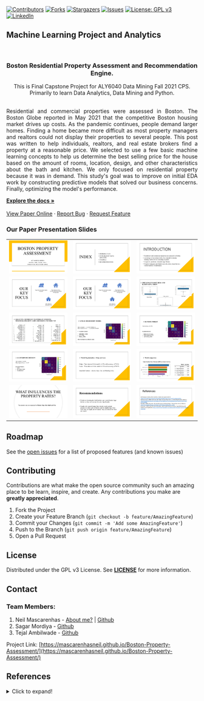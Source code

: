 <!-- PROJECT SHIELDS -->
<!--
*** I'm using markdown "reference style" links for readability.
*** Reference links are enclosed in brackets [ ] instead of parentheses ( ).
*** See the bottom of this document for the declaration of the reference variables
*** for contributors-url, forks-url, etc. This is an optional, concise syntax you may use.
*** https://www.markdownguide.org/basic-syntax/#reference-style-links
-->

[![Contributors][contributors-shield]][contributors-url]
[![Forks][forks-shield]][forks-url]
[![Stargazers][stars-shield]][stars-url]
[![Issues][issues-shield]][issues-url]
[![License: GPL v3](https://img.shields.io/badge/License-GPLv3-blue.svg)][license-url]
[![LinkedIn][linkedin-shield]][linkedin-url]


## Machine Learning Project and Analytics
<!-- PROJECT LOGO -->
<br />
<p align="center">

  <h3 align="center">Boston Residential Property Assessment and Recommendation Engine.</h3>

  <p align="center">
    This is Final Capstone Project for ALY6040 Data Mining Fall 2021 CPS. <br> Primarily to learn Data Analytics, Data Mining and Python.
    <p align="justify"><br />Residential and commercial properties were assessed in Boston. The Boston Globe reported in May 2021 that the competitive Boston housing market drives up costs. As the pandemic continues, people demand larger homes. Finding a home became more difficult as most property managers and realtors could not display their properties to several people. This post was written to help individuals, realtors, and real estate brokers find a property at a reasonable price. We selected to use a few basic machine learning concepts to help us determine the best selling price for the house based on the amount of rooms, location, design, and other characteristics about the bath and kitchen. We only focused on residential property because it was in demand. This study's goal was to improve on initial EDA work by constructing predictive models that solved our business concerns. Finally, optimizing the model's performance.
    <br /></p>
    <a href="https://github.com/mascarenhasneil/Boston-Property-Assessment/blob/main/Assessment%20Report.pdf"><strong>Explore the docs »</strong></a>
    <br />
    <br />
    <a href="https://mascarenhasneil.github.io/Boston-Property-Assessment/">View Paper Online</a>
    ·
    <a href="https://github.com/mascarenhasneil/Boston-Property-Assessment/issues">Report Bug</a>
    ·
    <a href="https://github.com/mascarenhasneil/Boston-Property-Assessment/issues">Request Feature</a>
  </p>
</p>

### Our Paper Presentation Slides

||||
|-|-|-|
| ![Slide 1](Presentation%20Slides/Slide1.PNG?raw=true "Slide 1")|![Slide 2](Presentation%20Slides/Slide2.PNG?raw=true "Slide 2")|![Slide 3](Presentation%20Slides/Slide3.PNG?raw=true "Slide 3")|
| ![Slide 4](Presentation%20Slides/Slide4.PNG?raw=true "Slide 4")|![Slide 5](Presentation%20Slides/Slide4.PNG?raw=true "Slide 5")|![Slide 6](Presentation%20Slides/Slide6.PNG?raw=true "Slide 6")|
| ![Slide 7](Presentation%20Slides/Slide7.PNG?raw=true "Slide 7")|![Slide 8](Presentation%20Slides/Slide8.PNG?raw=true "Slide 8")|![Slide 9](Presentation%20Slides/Slide9.PNG?raw=true "Slide 9")|
| ![Slide 10](Presentation%20Slides/Slide10.PNG?raw=true "Slide 10")|![Slide 11](Presentation%20Slides/Slide11.PNG?raw=true "Slide 11")|![Slide 12](Presentation%20Slides/Slide12.PNG?raw=true "Slide 12")|
| ![Slide 13](Presentation%20Slides/Slide13.PNG?raw=true "Slide 13")|![Slide 14](Presentation%20Slides/Slide14.PNG?raw=true "Slide 14")|![Slide 15](Presentation%20Slides/Slide15.PNG?raw=true "Slide 15")|


<!-- ROADMAP -->
## Roadmap

See the [open issues](https://github.com/mascarenhasneil/Boston-Property-Assessment/issues) for a list of proposed features (and known issues)



<!-- CONTRIBUTING -->
## Contributing

Contributions are what make the open source community such an amazing place to be learn, inspire, and create. Any contributions you make are **greatly appreciated**.

1. Fork the Project
2. Create your Feature Branch (`git checkout -b feature/AmazingFeature`)
3. Commit your Changes (`git commit -m 'Add some AmazingFeature'`)
4. Push to the Branch (`git push origin feature/AmazingFeature`)
5. Open a Pull Request



<!-- LICENSE -->
## License

Distributed under the GPL v3 License. See **[LICENSE](https://github.com/mascarenhasneil/Boston-Property-Assessment/blob/main/LICENSE)** for more information.



<!-- CONTACT -->
## Contact

### Team Members:  
1. Neil Mascarenhas - [About me?](https://about.me/neilmascarenhas) | [Github](https://github.com/mascarenhasneil)
1. Sagar Mordiya - [Github](https://github.com/SagarDMordiya) 
1. Tejal Ambilwade - [Github](https://github.com/Tejal87)


Project Link: [https://mascarenhasneil.github.io/Boston-Property-Assessment/](https://mascarenhasneil.github.io/Boston-Property-Assessment/)


## References
<details>
  <summary>Click to expand!</summary>
  
  
  1. *40 Techniques Used by Data Scientists. (2020). Data Science Central.*
https://www.datasciencecentral.com/profiles/blogs/40-techniques-used-by-data-scientists
  1. Bhattacharyya, S. (2020, September 28). *Ridge and Lasso Regression: L1 and L2* Regularization. Medium. https://towardsdatascience.com/ridge-and-lasso-regression-acomplete-guide-with-python-scikit-learn-e20e34bcbf0b
  1. Brendel, C. (2021, December 14). *Quickly Compare Multiple Models - Towards Data Science.* Medium. https://towardsdatascience.com/quickly-test-multiple-models-a98477476f0
  1. Brownlee, J. (2021, April 27). *How to Develop a Light Gradient Boosted Machine (LightGBM)* Ensemble. Machine Learning Mastery. https://machinelearningmastery.com/lightgradient-boosted-machine-lightgbm-ensemble/
  1. *ConvergenceWarning: lbfgs failed to converge (status=1): STOP: TOTAL NO. of ITERATIONS*
   REACHED LIMIT. (2020, June 30). Stack Overflow. Retrieved December 5, 2021, from https://stackoverflow.com/questions/62658215/convergencewarning-lbfgs-failed-toconverge-status-1-stop-total-no-of-iter
  1. Duca, A. L. (2021, October 24). *Data Preprocessing with Python Pandas — Part 5 Binning.* Medium. https://towardsdatascience.com/data-preprocessing-with-python-pandas-part-5-binning-c5bd5fd1b950
  1. *How can I determine the optimal binning system for a continuous variable in Python?* (2020, December 8). Cross Validated. Retrieved December 5, 2021, from https://stats.stackexchange.com/questions/499941/how-can-i-determine-the-optimalbinning-system-for-a-continuous-variable-in-pyth
  1. Malik, U. (2021, December 1). *Principal Component Analysis (PCA) in Python with ScikitLearn.* Stack Abuse. Retrieved December 3, 2021, from https://stackabuse.com/implementing-pca-in-python-with-scikit-learn/
  1. Miller, T. W. (2021). *Modeling Techniques In Predictive Analytics With Python And R: A Guide To Data Science* (1st ed.) [E-book]. Pearson Education.
  1. N. (2021, October 29). *Key data science modeling techniques used in data evaluation and analysis.* Selerity. https://seleritysas.com/blog/2021/01/22/key-data-science-modelingtechniques-used-in-data-evaluation-and-analysis/
  1. *sklearn.feature_selection.SequentialFeatureSelector.* (2010). Scikit-Learn. Retrieved December 4, 2021, from https://scikitlearn.org/stable/modules/generated/sklearn.feature_selection.SequentialFeatureSelector.html
  1. *sklearn.linear_model.LogisticRegression.* (n.d.). Scikit-Learn. Retrieved December 4, 2021, from https://scikitlearn.org/stable/modules/generated/sklearn.linear_model.LogisticRegression.html
  1. statsmodels Principal Component Analysis — statsmodels. (n.d.). StatsModel. Retrieved December 4, 2021, from https://www.statsmodels.org/dev/examples/notebooks/generated/pca_fertility_factors.html
  1. *What is the difference between pandas.qcut and pandas.cut?* (2015, May 13). Stack Overflow. Retrieved December 5, 2021, from https://stackoverflow.com/questions/30211923/whatis-the-difference-between-pandas-qcut-and-pandas-cut
  1. Wijaya, C. Y. (2021, October 12). *5 Feature Selection Method from Scikit-Learn you should know.* Medium. Retrieved December 5, 2021, from https://towardsdatascience.com/5-feature-selection-method-from-scikit-learn-you-should-know-ed4d116e4172

  
</details>



<!-- MARKDOWN LINKS & IMAGES -->
<!-- https://www.markdownguide.org/basic-syntax/#reference-style-links 
https://github.com/mascarenhasneil/Boston-Property-Assessment
-->
[contributors-shield]: https://img.shields.io/github/contributors/mascarenhasneil/Boston-Property-Assessment.svg?style=flat-square
[contributors-url]: https://github.com/mascarenhasneil/Boston-Property-Assessment/graphs/contributors
[forks-shield]: https://img.shields.io/github/forks/mascarenhasneil/Boston-Property-Assessment.svg?style=flat-square
[forks-url]: https://github.com/mascarenhasneil/Boston-Property-Assessment/network/members
[stars-shield]: https://img.shields.io/github/stars/mascarenhasneil/Boston-Property-Assessment.svg?style=flat-square
[stars-url]: https://github.com/mascarenhasneil/Boston-Property-Assessment/stargazers
[issues-shield]: https://img.shields.io/github/issues/mascarenhasneil/Boston-Property-Assessment.svg?style=flat-square
[issues-url]: https://github.com/mascarenhasneil/Boston-Property-Assessment/issues
[license-shield]: https://img.shields.io/github/license/mascarenhasneil/Boston-Property-Assessment.svg?style=flat-square
[license-url]: https://github.com/mascarenhasneil/Boston-Property-Assessment/blob/main/LICENSE
[linkedin-shield]: https://img.shields.io/badge/-LinkedIn-black.svg?style=flat-square&logo=linkedin&colorB=555
[linkedin-url]: https://linkedin.com/in/mascarenhasneil
